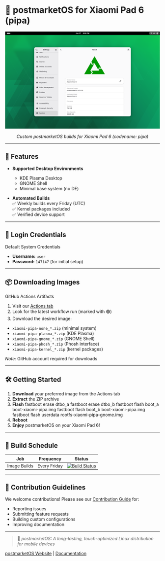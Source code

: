 # 🧪 postmarketOS for Xiaomi Pad 6 (pipa)

<div align="center">
  <img src="gnome.png" alt="Xiaomi Pad 6"/>
  <p><em>Custom postmarketOS builds for Xiaomi Pad 6 (codename: pipa)</em></p>
</div>

---

## 🌟 Features 

- **Supported Desktop Environments**  
  * KDE Plasma Desktop  
  * GNOME Shell
  * Minimal base system (no DE)

- **Automated Builds**  
  ✅ Weekly builds every Friday (UTC)  
  ✅ Kernel packages included  
  ✅ Verified device support

---

## 🔐 Login Credentials

Default System Credentials
  
- **Username:** `user`  
- **Password:** `147147` (for initial setup)


---

## 📦 Downloading Images

GitHub Actions Artifacts
  
1. Visit our [Actions tab](https://github.com/rifux/pipa-pmos-builds/actions)   
2. Look for the latest workflow run (marked with 🟢)  
3. Download the desired image:
  - `xiaomi-pipa-none_*.zip` (minimal system)
  - `xiaomi-pipa-plasma_*.zip` (KDE Plasma)
  - `xiaomi-pipa-gnome_*.zip` (GNOME Shell)
  - `xiaomi-pipa-phosh_*.zip` (Phosh interface)
  - `xiaomi-pipa-kernel_*.zip` (kernel packages)
  
*Note:* GitHub account required for downloads

---

## 🛠️ Getting Started

1. **Download** your preferred image from the Actions tab  
2. **Extract** the ZIP archive  
3. **Flash**
    fastboot erase dtbo_a
    fastboot erase dtbo_b
    fastboot flash boot_a boot-xiaomi-pipa.img
    fastboot flash boot_b boot-xiaomi-pipa.img
    fastboot flash userdata rootfs-xiaomi-pipa-gnome.img
4. **Reboot**
5. **Enjoy** postmarketOS on your Xiaomi Pad 6!

---

## 📅 Build Schedule

| Job | Frequency | Status |
|-----|----------|--------|
| Image Builds | Every Friday | [![Build Status](https://github.com/rifux/pipa-pmos-builds/actions/workflows/build.yml/badge.svg)](https://github.com/rifux/pipa-pmos-builds/actions/workflows/build.yml)  |

---

<!--
## ❓ Troubleshooting

Check out our [Wiki](https://github.com/rifux/pipa-pmos-builds/wiki)  for:
- Common issues and fixes
- Touchscreen calibration
- Battery status monitoring
- Performance optimization tips

--- -->

## 🤝 Contribution Guidelines

We welcome contributions! Please see our [Contribution Guide](CONTRIBUTING.md) for:
- Reporting issues
- Submitting feature requests
- Building custom configurations
- Improving documentation

---

> 🚀 *postmarketOS: A long-lasting, touch-optimized Linux distribution for mobile devices*

[postmarketOS Website](https://postmarketos.org/)  | [Documentation](https://wiki.postmarketos.org/) 
